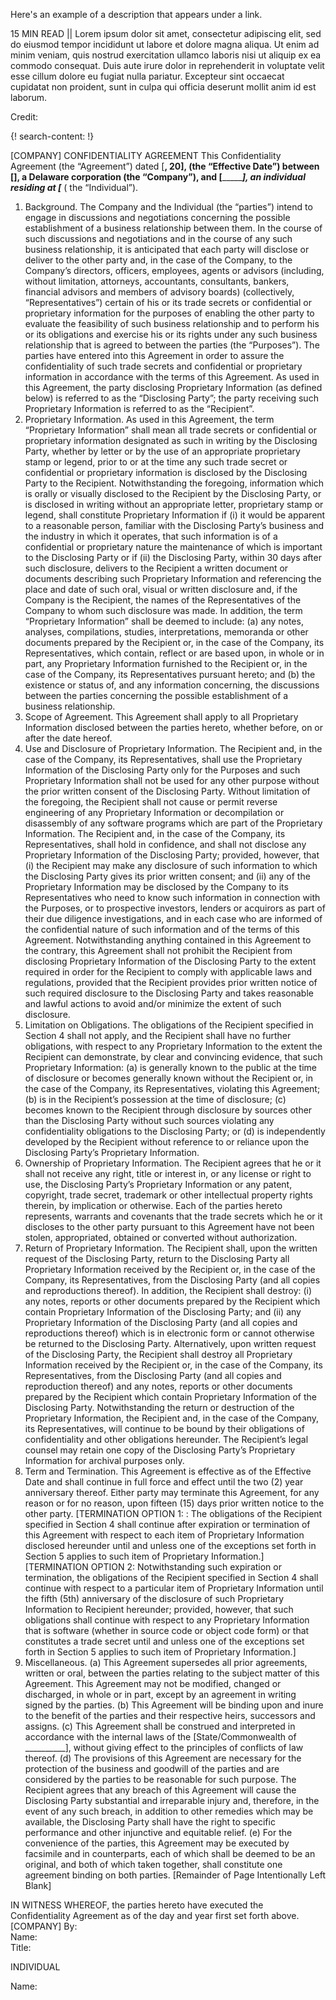 Here's an example of a description that appears under a link.

15 MIN READ || Lorem ipsum dolor sit amet, consectetur adipiscing elit, sed do eiusmod tempor incididunt ut labore et dolore magna aliqua. Ut enim ad minim veniam, quis nostrud exercitation ullamco laboris nisi ut aliquip ex ea commodo consequat. Duis aute irure dolor in reprehenderit in voluptate velit esse cillum dolore eu fugiat nulla pariatur. Excepteur sint occaecat cupidatat non proident, sunt in culpa qui officia deserunt mollit anim id est laborum.

Credit: [ ]()

{! search-content: !}

[COMPANY]
CONFIDENTIALITY AGREEMENT
This Confidentiality Agreement (the “Agreement”) dated [____________, 20__], (the “Effective Date”) between [____________], a Delaware corporation (the “Company”), and [______________________], an individual residing at [_______________ ( the “Individual”).
1.	Background.  The Company and the Individual (the “parties”) intend to engage in discussions and negotiations concerning the possible establishment of a business relationship between them.  In the course of such discussions and negotiations and in the course of any such business relationship, it is anticipated that each party will disclose or deliver to the other party and, in the case of the Company, to the Company’s directors, officers, employees, agents or advisors (including, without limitation, attorneys, accountants, consultants, bankers, financial advisors and members of advisory boards) (collectively, “Representatives”) certain of his or its trade secrets or confidential or proprietary information for the purposes of enabling the other party to evaluate the feasibility of such business relationship and to perform his or its obligations and exercise his or its rights under any such business relationship that is agreed to between the parties (the “Purposes”).  The parties have entered into this Agreement in order to assure the confidentiality of such trade secrets and confidential or proprietary information in accordance with the terms of this Agreement.  As used in this Agreement, the party disclosing Proprietary Information (as defined below) is referred to as the “Disclosing Party”; the party receiving such Proprietary Information is referred to as the “Recipient”.
2.	Proprietary Information.  As used in this Agreement, the term “Proprietary Information” shall mean all trade secrets or confidential or proprietary information designated as such in writing by the Disclosing Party, whether by letter or by the use of an appropriate proprietary stamp or legend, prior to or at the time any such trade secret or confidential or proprietary information is disclosed by the Disclosing Party to the Recipient. Notwithstanding the foregoing, information which is orally or visually disclosed to the Recipient by the Disclosing Party, or is disclosed in writing without an appropriate letter, proprietary stamp or legend, shall constitute Proprietary Information if (i) it would be apparent to a reasonable person, familiar with the Disclosing Party’s business and the industry in which it operates, that such information is of a confidential or proprietary nature the maintenance of which is important to the Disclosing Party or if (ii) the Disclosing Party, within 30 days after such disclosure, delivers to the Recipient a written document or documents describing such Proprietary Information and referencing the place and date of such oral, visual or written disclosure and, if the Company is the Recipient, the names of the Representatives of the Company to whom such disclosure was made.  In addition, the term “Proprietary Information” shall be deemed to include: (a) any notes, analyses, compilations, studies, interpretations, memoranda or other documents prepared by the Recipient or, in the case of the Company, its Representatives, which contain, reflect or are based upon, in whole or in part, any Proprietary Information furnished to the Recipient or, in the case of the Company, its Representatives pursuant hereto; and (b) the existence or status of, and any information concerning, the discussions between the parties concerning the possible establishment of a business relationship.
3.	Scope of Agreement.  This Agreement shall apply to all Proprietary Information disclosed between the parties hereto, whether before, on or after the date hereof.
4.	Use and Disclosure of Proprietary Information.  The Recipient and, in the case of the Company, its Representatives, shall use the Proprietary Information of the Disclosing Party only for the Purposes and such Proprietary Information shall not be used for any other purpose without the prior written consent of the Disclosing Party.  Without limitation of the foregoing, the Recipient shall not cause or permit reverse engineering of any Proprietary Information or decompilation or disassembly of any software programs which are part of the Proprietary Information.  The Recipient and, in the case of the Company, its Representatives, shall hold in confidence, and shall not disclose any Proprietary Information of the Disclosing Party; provided, however, that (i) the Recipient may make any disclosure of such information to which the Disclosing Party gives its prior written consent; and (ii) any of the Proprietary Information may be disclosed by the Company to its Representatives who need to know such information in connection with the Purposes, or to prospective investors, lenders or acquirors as part of their due diligence investigations, and in each case who are informed of the confidential nature of such information and of the terms of this Agreement.  Notwithstanding anything contained in this Agreement to the contrary, this Agreement shall not prohibit the Recipient from disclosing Proprietary Information of the Disclosing Party to the extent required in order for the Recipient to comply with applicable laws and regulations, provided that the Recipient provides prior written notice of such required disclosure to the Disclosing Party and takes reasonable and lawful actions to avoid and/or minimize the extent of such disclosure.
5.	Limitation on Obligations.  The obligations of the Recipient specified in Section 4 shall not apply, and the Recipient shall have no further obligations, with respect to any Proprietary Information to the extent the Recipient can demonstrate, by clear and convincing evidence, that such Proprietary Information:
(a)	is generally known to the public at the time of disclosure or becomes generally known without the Recipient or, in the case of the Company, its Representatives, violating this Agreement;
(b)	is in the Recipient’s possession at the time of disclosure;
(c)	becomes known to the Recipient through disclosure by sources other than the Disclosing Party without such sources violating any confidentiality obligations to the Disclosing Party; or
(d)	is independently developed by the Recipient without reference to or reliance upon the Disclosing Party’s Proprietary Information.
6.	Ownership of Proprietary Information.  The Recipient agrees that he or it shall not receive any right, title or interest in, or any license or right to use, the Disclosing Party’s Proprietary Information or any patent, copyright, trade secret, trademark or other intellectual property rights therein, by implication or otherwise. Each of the parties hereto represents, warrants and covenants that the trade secrets which he or it discloses to the other party pursuant to this Agreement have not been stolen, appropriated, obtained or converted without authorization.
7.	Return of Proprietary Information.  The Recipient shall, upon the written request of the Disclosing Party, return to the Disclosing Party all Proprietary Information received by the Recipient or, in the case of the Company, its Representatives, from the Disclosing Party (and all copies and reproductions thereof).  In addition, the Recipient shall destroy:  (i) any notes, reports or other documents prepared by the Recipient which contain Proprietary Information of the Disclosing Party; and (ii) any Proprietary Information of the Disclosing Party (and all copies and reproductions thereof) which is in electronic form or cannot otherwise be returned to the Disclosing Party.  Alternatively, upon written request of the Disclosing Party, the Recipient shall destroy all Proprietary Information received by the Recipient or, in the case of the Company, its Representatives, from the Disclosing Party (and all copies and reproduction thereof) and any notes, reports or other documents prepared by the Recipient which contain Proprietary Information of the Disclosing Party.  Notwithstanding the return or destruction of the Proprietary Information, the Recipient and, in the case of the Company, its Representatives, will continue to be bound by their obligations of confidentiality and other obligations hereunder.  The Recipient’s legal counsel may retain one copy of the Disclosing Party’s Proprietary Information for archival purposes only.
8.	Term and Termination.  This Agreement is effective as of the Effective Date and shall continue in full force and effect until the two (2) year anniversary thereof.  Either party may terminate this Agreement, for any reason or for no reason, upon fifteen (15) days prior written notice to the other party.  [TERMINATION OPTION 1: : The obligations of the Recipient specified in Section 4 shall continue after expiration or termination of this Agreement with respect to each item of Proprietary Information disclosed hereunder until and unless one of the exceptions set forth in Section 5 applies to such item of Proprietary Information.]  [TERMINATION OPTION 2:  Notwithstanding such expiration or termination, the obligations of the Recipient specified in Section 4 shall continue with respect to a particular item of Proprietary Information until the fifth (5th) anniversary of the disclosure of such Proprietary Information to Recipient hereunder; provided, however, that such obligations shall continue with respect to any Proprietary Information that is software (whether in source code or object code form) or that constitutes a trade secret until and unless one of the exceptions set forth in Section 5 applies to such item of Proprietary Information.]
9.	Miscellaneous.
(a)	This Agreement supersedes all prior agreements, written or oral, between the parties relating to the subject matter of this Agreement.  This Agreement may not be modified, changed or discharged, in whole or in part, except by an agreement in writing signed by the parties.
(b)	This Agreement will be binding upon and inure to the benefit of the parties and their respective heirs, successors and assigns.
(c)	This Agreement shall be construed and interpreted in accordance with the internal laws of the [State/Commonwealth of __________], without giving effect to the principles of conflicts of law thereof.
(d)	The provisions of this Agreement are necessary for the protection of the business and goodwill of the parties and are considered by the parties to be reasonable for such purpose.  The Recipient agrees that any breach of this Agreement will cause the Disclosing Party substantial and irreparable injury and, therefore, in the event of any such breach, in addition to other remedies which may be available, the Disclosing Party shall have the right to specific performance and other injunctive and equitable relief.
(e)	For the convenience of the parties, this Agreement may be executed by facsimile and in counterparts, each of which shall be deemed to be an original, and both of which taken together, shall constitute one agreement binding on both parties.
[Remainder of Page Intentionally Left Blank]

 
IN WITNESS WHEREOF, the parties hereto have executed the Confidentiality Agreement as of the day and year first set forth above.
[COMPANY]
By:						
Name: 					
Title: 					

INDIVIDUAL
						
Name:					



